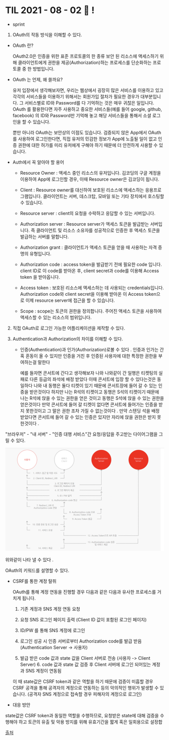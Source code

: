 # TIL 2021 - 08 - 02  📖 !

- sprint

 

1. OAuth의 작동 방식을 이해할 수 있다.

- OAuth 란?

  OAuth2.0은 인증을 위한 표준 프로토콜의 한 종류
  보안 된 리소스에 액세스하기 위해 클라이언트에게 권한을 제공(Authorization)하는 프로세스를 단순화하는 프로토콜 중 한 방법입니다.

 - OAuth 는 언제, 왜 쓸까요?

    유저 입장에서 생각해보자면, 우리는 웹상에서 굉장히 많은 서비스를 이용하고 있고 각각의 서비스들을 이용하기 위해서는 회원가입 절차가 필요한 경우가 대부분입니다. 그 서비스별로 ID와 Password를 다 기억하는 것은 매우 귀찮은 일입니다. OAuth 를 활용한다면 자주 사용하고 중요한 서비스들(예를 들어 google, github, facebook) 의 ID와 Password만 기억해 놓고 해당 서비스들을 통해서 소셜 로그인을 할 수 있습니다.

    뿐만 아니라 OAuth는 보안상의 이점도 있습니다.  검증되지 않은 App에서 OAuth를 사용하여 로그인한다면, 직접 유저의 민감한 정보가 App에 노출될 일이 없고 인증 권한에 대한 허가를 미리 유저에게 구해야 하기 때문에 더 안전하게 사용할 수 있습니다.

- Auth에서 꼭 알아야 할 용어

   - Resource Owner :  액세스 중인 리소스의 유저입니다. 김코딩의 구글 계정을 이용하여 App에 로그인할 경우, 이때 Resource owner은 김코딩이 됩니다.

   - Client :  Resource owner를 대신하여 보호된 리소스에 액세스하는 응용프로그램입니다. 클라이언트는 서버, 데스크탑, 모바일 또는 기타 장치에서 호스팅할 수 있습니다.

    - Resource server :  client의 요청을 수락하고 응답할 수 있는 서버입니다.

    - Authorization server :  Resource server가 액세스 토큰을 발급받는 서버입니다. 즉 클라이언트 및 리소스 소유자를 성공적으로 인증한 후 액세스 토큰을 발급하는 서버를 말합니다.

    - Authorization grant :  클라이언트가 액세스 토큰을 얻을 때 사용하는 자격 증명의 유형입니다.

    - Authorization code :  access token을 발급받기 전에 필요한 code 입니다. client ID로 이 code를 받아온 후, client secret과 code를 이용해 Access token 을 받아옵니다.

    - Access token :  보호된 리소스에 액세스하는 데 사용되는 credentials입니다. Authorization code와 client secret을 이용해 받아온 이 Access token으로 이제 resource server에 접근을 할 수 있습니다.
    
    - Scope :  scope는 토큰의 권한을 정의합니다. 주어진 액세스 토큰을 사용하여 액세스할 수 있는 리소스의 범위입니다.

2. 직접 OAuth로 로그인 가능한 어플리케이션을 제작할 수 있다.


3. Authentication과 Authorization의 차이를 이해할 수 있다.
   - 인증(Authentication)과 인가(Authorization)로볼 수 있다 . 인증과 인가는 간혹 혼동이 올 수 있지만 인증을 거친 후 인증된 사용자에 대한 특정한 권한을 부여하는걸 말한다 

      예를 들자면 콘서트에 간다고 생각해보자 
      나와 나와같이 간 일행은 티켓팅의 실패로 다른 등급의 좌석에 배정 받았다 이때 콘서트에 입장 할 수 있다는것은 동일하다
      나와 내 동행은 둘다 티켓이 있기 때문에 콘서트장에 들어 갈 수 있는 인증을 받은것이다 하지만 나는 R석의 티켓이고 동행은 S석의 티켓이기 때문에 나는 R석에 앉을 수 있는 권한을 얻은 것이고 동행은 S석에 앉을 수 있는 권한을 얻은것이다 만약 콘서트에 들어 갈 티켓이 없다면 콘서트에 들어가는 인증을 받지 못한것이고 그 말은 권한 조차 가질 수 없는것이다 .
      만약 스텐딩 석을 배정 받았다면 콘서트에 들어 갈 수 있는 인증은 있지만 자리에 앉을 권한은 받지 못한것이다 .


"브라우저" - "내 서버" - "인증 대행 서비스"간 요청/응답을 주고받는 다이어그램을 그릴 수 있다.

<img src = 'OAuth.png'>

위와같이 나타 낼 수 있다 . 

OAuth의 키워드를 설명할 수 있다.
  - CSRF를 통한 계정 탈취

    OAuth를 통해 계정 연동을 진행할 경우 다음과 같은 다음과 유사한 프로세스를 거치게 됩니다.

 

    1. 기존 계정과 SNS 계정 연동 요청

    2. 요청 SNS 로그인 페이지 출력 (Client ID 값이     포함된 로그인 페이지)

    3. ID/PW 를 통해 SNS 계정에 로그인

    4. 로그인 성공 시 인증 서버로부터 
    Authorization     code를 발급 받음 (Authentication Server ->     사용자)

    5. 발급 받은 code 값과 state 값을 Client 서버로     전송 (사용자 -> Client Server) 6. code 값과     state 값 검증 후 Client 서버에 로그인 되어있는     계정과 SNS 계정이 연동됨

    이 때 state값은 CSRF token과 같은 역할을 하기 때문에 검증이 미흡할 경우 CSRF 공격을 통해 공격자의 계정으로 연동하는 등의 악의적인 행위가 발생할 수 있습니다. (공격자 SNS 계정으로 접속할 경우 피해자의 계정으로 로그인)

 
 
   - 대응 방안

state값은 CSRF token과 동일한 역할을 수행하므로, 요청받은 state에 대해 검증을 수행해야 하고 토큰의 유출 및 악용 방지를 위해 유효기간을 짧게 혹은 일회용으로 설정합



[출처](https://taesun1114.tistory.com/entry/OAuth-20)
